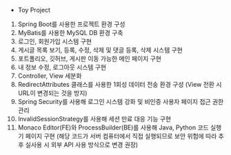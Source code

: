- Toy Project
1. Spring Boot를 사용한 프로젝트 환경 구성
2. MyBatis를 사용한 MySQL DB 환경 구축
3. 로그인, 회원가입 시스템 구현
4. 게시글 목록 보기, 등록, 수정, 삭제 및 댓글 등록, 삭제 시스템 구현
5. 포트폴리오, 깃허브, 게시판 이동 가능한 메인 페이지 구현
6. 내 정보 수정, 로그아웃 시스템 구현
7. Controller, View 세분화
8. RedirectAttributes 클래스를 사용한 1회성 데이터 전송 환경 구성 (View 전환 시 URL이 변경되는 것을 방지)
9. Spring Security를 사용해 로그인 시스템 강화 및 비인증 사용자 페이지 접근 권한 관리
10. InvalidSessionStrategy를 사용해 세션 만료 대응 기능 구현
11. Monaco Editor(FE)와 ProcessBuilder(BE)를 사용해 Java, Python 코드 실행기 페이지 구현 (해당 코드가 서버 컴퓨터에서 직접 실행되므로 보안 위험에 따라 추후 실사용 시 외부 API 사용 방식으로 변경 권장)